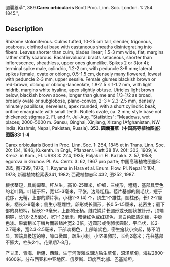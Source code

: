 圆囊薹草",
389.**Carex orbicularis** Boott Proc. Linn. Soc. London. 1: 254. 1845.",

## Description
Rhizome stoloniferous. Culms tufted, 10-25 cm tall, slender, trigonous, scabrous, clothed at base with castaneous sheaths disintegrating into fibers. Leaves shorter than culm, blades linear, 1.5-3 mm wide, flat, margins rather stiffly scabrous. Basal involucral bracts setaceous, shorter than inflorescence, sheathless, upper ones glumelike. Spikes 2 or 3(or 4); terminal spike male, cylindric, 1.2-2 cm, with peduncle 3-9 mm; lateral spikes female, ovate or oblong, 0.5-1.5 cm, densely many flowered, lowest with peduncle 2-3 mm, upper sessile. Female glumes blackish brown or red-brown, oblong or oblong-lanceolate, 1.8-2.5 × 1-1.2 mm, with light midrib, margins white hyaline, apex slightly obtuse. Utricles light brown below, blackish brown above, longer than glume and 1/3-1/2 as broad, broadly ovate or subglobose, plano-convex, 2-3 × 2.3-2.5 mm, densely minutely papillose, nerveless, apex rounded, with a short cylindric beak, orifice emarginate with small teeth. Nutlets ovate, ca. 2 mm; style base not thickened; stigmas 2. Fl. and fr. Jul-Aug.
  "Statistics": "Meadows, wet places; 2000-5000 m. Gansu, Qinghai, Xinjiang, Xizang [Afghanistan, NW India, Kashmir, Nepal, Pakistan, Russia].
**353. 圆囊薹草（中国高等植物图鉴）图版83: 1-4**

Carex orbicularis Boott in Proc. Linn. Soc. 1: 254, 1845 et in Trans. Linn. Soc. 20: 134, 1846; Kukenth. in Engl., Pflanzenr. Heft 38 (IV. 20): 303, 1909; V. Krecz. in Kom., Fl. URSS 3: 224, 1935; Poljak in Fl. Kazakh. 2: 57, 1958; egorova in Gruhov. Pl. As. Centr. 3: 62, 1967 pro parte; 中国高等植物图鉴5: 285, 图7399, 1976; T. Koyama in Hara et al. Enum. Flow. Pl. Nepal 1: 104, 1978; 新疆植物检索表341, 1982; 西藏植物志5: 432, 图252, 1987.

根状茎短，具匍匐茎。秆丛生，高10-25厘米，纤细，三棱形，粗糙，基部具栗色的老叶鞘。叶短于秆，宽1.5-3毫米，平张，边缘粗糙。苞片基部的刚毛状，短于花序，无鞘，上部的鳞片状。小穗2-3 (4) 个，顶生1个雄性，圆柱形，长1.2-2厘米，柄长3-9毫米；侧生小穗雌性，卵形或长圆形，长0.5-1.5厘米，花密生；最下部的具短柄，柄长2-3毫米，上部的无柄。雌花鳞片长圆形或长圆状披针形，顶端稍钝，长1.8-2.5毫米，宽1-1.2毫米，暗紫红色或红棕色，具白色膜质边缘，中脉色淡。果囊稍长于鳞片而较鳞片宽2-3倍，近圆形或倒卵状圆形，平凸状，长2-2.7毫米，宽2.3-2.5毫米，下部淡褐色，上部暗紫色，密生瘤状小突起，脉不明显，顶端具极短的喙，喙口微凹，疏生小刺。小坚果卵形，长约2毫米；花柱基部不膨大，柱头2个。花果期7-8月。

产甘肃、青海、新疆、西藏，生于河漫滩或湖边盐生草甸，沼泽草甸，海拔2800-4600米。分布西亚和中亚地区、俄罗斯、印度西北部、巴基斯坦。
